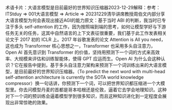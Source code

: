 

术语卡片：大语言模型是目前最好的世界知识压缩器2023-12-29解释：参考：ITStduy => 001大语言模型 => Article => 20231229清华讲席教授周伯文内部分享大语言模型为何会表现出接近AGI的能力原文：基于当时 ABI 的判断，我当时已专注于多头 self-attention 的工作，因为按照端到端的思考，如何让模型学好与下游任务无关的任务，这其中自然语言的上下文表征很重要，我们基于此工作发表相关论文于 2017 初的 ICLR 上。2017 年谷歌发表的论文 Attention is All you need，这也成为 Transformer 核心思想之一，Transformer 也采用多头自注意力，Open AI 首先意识到 Transformer 的价值，坚持用预测下一个词的方式来高效率、大规模来评估和训练智能体，使得 GPT 应运而生。Open AI 为什么会这种认识？它在报告中提到，基于多头自注意力架构来预测下一个词训练出来的大语言模型，是目前最好的世界知识压缩器。（To predict the next word with multi-head self-attention architecture is currently the SOTA world knowledge compressor）换一句话讲，你预测下一个词，可以把世界知识都压缩进一个大模型里。你去问模型丹麦的首都是哥本哈根还是伦敦，逼着它去学会地理知识。这种对下一个词的预训练会逼着模型学到很多知识，而且这种知识进化到一定程度会展现出非常惊艳的效果。